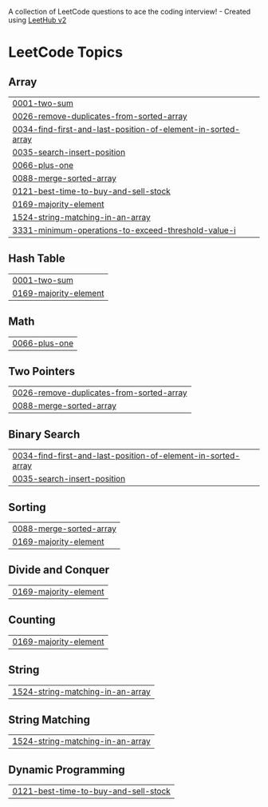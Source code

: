 A collection of LeetCode questions to ace the coding interview! - Created using [LeetHub v2](https://github.com/arunbhardwaj/LeetHub-2.0)
<!---LeetCode Topics Start-->
# LeetCode Topics
## Array
|  |
| ------- |
| [0001-two-sum](https://github.com/daniel1sender/LeetCodeStudyPlan/tree/master/0001-two-sum) |
| [0026-remove-duplicates-from-sorted-array](https://github.com/daniel1sender/LeetCodeStudyPlan/tree/master/0026-remove-duplicates-from-sorted-array) |
| [0034-find-first-and-last-position-of-element-in-sorted-array](https://github.com/daniel1sender/LeetCodeStudyPlan/tree/master/0034-find-first-and-last-position-of-element-in-sorted-array) |
| [0035-search-insert-position](https://github.com/daniel1sender/LeetCodeStudyPlan/tree/master/0035-search-insert-position) |
| [0066-plus-one](https://github.com/daniel1sender/LeetCodeStudyPlan/tree/master/0066-plus-one) |
| [0088-merge-sorted-array](https://github.com/daniel1sender/LeetCodeStudyPlan/tree/master/0088-merge-sorted-array) |
| [0121-best-time-to-buy-and-sell-stock](https://github.com/daniel1sender/LeetCodeStudyPlan/tree/master/0121-best-time-to-buy-and-sell-stock) |
| [0169-majority-element](https://github.com/daniel1sender/LeetCodeStudyPlan/tree/master/0169-majority-element) |
| [1524-string-matching-in-an-array](https://github.com/daniel1sender/LeetCodeStudyPlan/tree/master/1524-string-matching-in-an-array) |
| [3331-minimum-operations-to-exceed-threshold-value-i](https://github.com/daniel1sender/LeetCodeStudyPlan/tree/master/3331-minimum-operations-to-exceed-threshold-value-i) |
## Hash Table
|  |
| ------- |
| [0001-two-sum](https://github.com/daniel1sender/LeetCodeStudyPlan/tree/master/0001-two-sum) |
| [0169-majority-element](https://github.com/daniel1sender/LeetCodeStudyPlan/tree/master/0169-majority-element) |
## Math
|  |
| ------- |
| [0066-plus-one](https://github.com/daniel1sender/LeetCodeStudyPlan/tree/master/0066-plus-one) |
## Two Pointers
|  |
| ------- |
| [0026-remove-duplicates-from-sorted-array](https://github.com/daniel1sender/LeetCodeStudyPlan/tree/master/0026-remove-duplicates-from-sorted-array) |
| [0088-merge-sorted-array](https://github.com/daniel1sender/LeetCodeStudyPlan/tree/master/0088-merge-sorted-array) |
## Binary Search
|  |
| ------- |
| [0034-find-first-and-last-position-of-element-in-sorted-array](https://github.com/daniel1sender/LeetCodeStudyPlan/tree/master/0034-find-first-and-last-position-of-element-in-sorted-array) |
| [0035-search-insert-position](https://github.com/daniel1sender/LeetCodeStudyPlan/tree/master/0035-search-insert-position) |
## Sorting
|  |
| ------- |
| [0088-merge-sorted-array](https://github.com/daniel1sender/LeetCodeStudyPlan/tree/master/0088-merge-sorted-array) |
| [0169-majority-element](https://github.com/daniel1sender/LeetCodeStudyPlan/tree/master/0169-majority-element) |
## Divide and Conquer
|  |
| ------- |
| [0169-majority-element](https://github.com/daniel1sender/LeetCodeStudyPlan/tree/master/0169-majority-element) |
## Counting
|  |
| ------- |
| [0169-majority-element](https://github.com/daniel1sender/LeetCodeStudyPlan/tree/master/0169-majority-element) |
## String
|  |
| ------- |
| [1524-string-matching-in-an-array](https://github.com/daniel1sender/LeetCodeStudyPlan/tree/master/1524-string-matching-in-an-array) |
## String Matching
|  |
| ------- |
| [1524-string-matching-in-an-array](https://github.com/daniel1sender/LeetCodeStudyPlan/tree/master/1524-string-matching-in-an-array) |
## Dynamic Programming
|  |
| ------- |
| [0121-best-time-to-buy-and-sell-stock](https://github.com/daniel1sender/LeetCodeStudyPlan/tree/master/0121-best-time-to-buy-and-sell-stock) |
<!---LeetCode Topics End-->